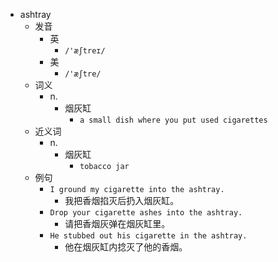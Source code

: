 - ashtray
  - 发音
    - 英
      - `/'æʃtreɪ/`
    - 美
      - `/'æʃtre/`
  - 词义
    - n.
      - 烟灰缸
        - `a small dish where you put used cigarettes`
  - 近义词
    - n.
      - 烟灰缸
        - `tobacco jar`
  - 例句
    - `I ground my cigarette into the ashtray.`
      - 我把香烟掐灭后扔入烟灰缸。
    - `Drop your cigarette ashes into the ashtray.`
      - 请把香烟灰弹在烟灰缸里。
    - `He stubbed out his cigarette in the ashtray.`
      - 他在烟灰缸内捻灭了他的香烟。

